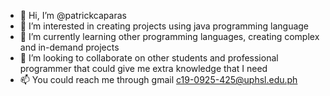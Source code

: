 - 👋 Hi, I’m @patrickcaparas
- 👀 I’m interested in creating projects using java programming language
- 🌱 I’m currently learning other programming languages, creating complex and in-demand projects
- 💞️ I’m looking to collaborate on other students and professional programmer that could give me extra knowledge that I need
- 📫 You could reach me through gmail c19-0925-425@uphsl.edu.ph

<!---
patrickcaparas/patrickcaparas is a ✨ special ✨ repository because its `README.md` (this file) appears on your GitHub profile.
You can click the Preview link to take a look at your changes.
--->
